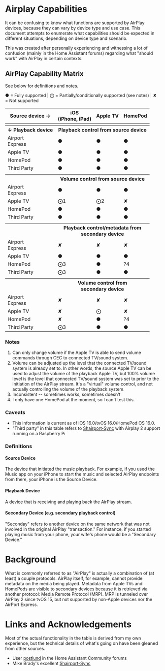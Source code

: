 # Airplay Capabilities
It can be confusing to know what functions are supported by AirPlay devices, because they can vary by device type and use case. This document attempts to enumerate what capabilities should be expected in different situations, depending on device type and scenario.

This was created after personally experiencing and witnessing a lot of confusion (mainly in the Home Assistant forums) regarding what "should work" with AirPlay in certain contexts.

## AirPlay Capability Matrix
See below for definitions and notes.

● = Fully supported  |  ⨀ = Partially/conditionally supported (see notes)  |  ✘ = Not supported


<table>
<thead>
  <tr>
    <th>Source device →</th>
    <th>iOS<br>(iPhone, iPad)</th>
    <th>Apple TV</th>
    <th>HomePod</th>
  </tr>
</thead>
<tbody>
  <tr><td colspan="4"></td></tr>
  <tr>
    <th>↓ Playback device</th>
    <th colspan="3">Playback control from source device</th>
  </tr>
  <tr>
    <td>Airport<br>Express</td>
    <td>●</td>
    <td>●</td>
    <td>●</td>
  </tr>
  <tr>
    <td>Apple TV</td>
    <td>●</td>
    <td>●</td>
    <td>●</td>
  </tr>
  <tr>
    <td>HomePod</td>
    <td>●</td>
    <td>●</td>
    <td>●</td>
  </tr>
  <tr>
    <td>Third Party</td>
    <td>●</td>
    <td>●</td>
    <td>●</td>
  </tr>
  <tr><td colspan="4"></td></tr>
  <tr>
    <th></th>
    <th colspan="3">Volume control from source device</th>
  </tr>
  <tr>
    <td>Airport<br>Express</td>
    <td>●</td>
    <td>●</td>
    <td>●</td>
  </tr>
  <tr>
    <td>Apple TV</td>
    <td>⨀1</td>
    <td>⨀2</td>
    <td>✘</td>
  </tr>
  <tr>
    <td>HomePod</td>
    <td>●</td>
    <td>●</td>
    <td>●</td>
  </tr>
  <tr>
    <td>Third Party</td>
    <td>●</td>
    <td>●</td>
    <td>●</td>
  </tr>
  <tr><td colspan="4"></td></tr>
  <tr>
    <th></th>
    <th colspan="3">Playback control/metadata from <br>secondary device</th>
  </tr>
  <tr>
    <td>Airport<br>Express</td>
    <td>✘</td>
    <td>✘</td>
    <td>✘</td>
  </tr>
  <tr>
    <td>Apple TV</td>
    <td>●</td>
    <td>●</td>
    <td>●</td>
  </tr>
  <tr>
    <td>HomePod</td>
    <td>⨀3</td>
    <td>●</td>
    <td>?4</td>
  </tr>
  <tr>
    <td>Third Party</td>
    <td>⨀3</td>
    <td>●</td>
    <td>●</td>
  </tr>
  <tr><td colspan="4"></td></tr>
  <tr>
    <th></th>
    <th colspan="3">Volume control from <br>secondary device</th>
  </tr>
  <tr>
    <td>Airport<br>Express</td>
    <td>✘</td>
    <td>✘</td>
    <td>✘</td>
  </tr>
  <tr>
    <td>Apple TV</td>
    <td>✘</td>
    <td>⨀</td>
    <td>✘</td>
  </tr>
  <tr>
    <td>HomePod</td>
    <td>✘</td>
    <td>●</td>
    <td>?4</td>
  </tr>
  <tr>
    <td>Third Party</td>
    <td>⨀3</td>
    <td>●</td>
    <td>●</td>
  </tr>
</tbody>
</table>


### Notes
1. Can only change volume if the Apple TV is able to send volume commands through CEC to connected TV/sound system.
2. Volume can be adjusted up the level that the connected TV/sound system is already set to. In other words, the source Apple TV can be used to adjust the volume of the playback Apple TV, but 100% volume level is the level that connected TV/sound system was set to prior to the initiation of the AirPlay stream. It's a "virtual" volume control, and not actually controlling the volume of the playback system.
3. Inconsistent -- sometimes works, sometimes doesn't
4. I only have one HomePod at the moment, so I can't test this.

### Caveats
* This information is current as of iOS 16.0/tvOS 16.0/HomePod OS 16.0.
* "Third party" in this table refers to [Shairport-Sync](https://github.com/mikebrady/shairport-sync) with Airplay 2 support running on a Raspberry Pi

### Definitions
#### Source Device
The device that initiated the music playback. For example, if you used the Music app on your iPhone to start the music and selected AirPlay endpoints from there, your iPhone is the Source Device.

#### Playback Device
A device that is receiving and playing back the AirPlay stream.

#### Secondary Device (e.g. secondary playback control)
"Seconday" refers to another device on the same network that was not involved in the original AirPlay "transaction." For instance, if you started playing music from your phone, your wife's phone would be a "Secondary Device."

# Background
What is commonly referred to as "AirPlay" is actually a combination of (at least) a couple protocols. AirPlay itself, for example, cannot provide metadata on the media being played. Metadata from Apple TVs and HomePods are visible to secondary devices because it is retrieved via another protocol: Media Remote Protocol (MRP). MRP is tunneled over AirPlay 2 since tvOS 15, but not supported by non-Apple devices nor the AirPort Express.

# Links and Acknowledgements
Most of the actual functionality in the table is derived from my own experience, but the technical details of what's going on have been gleaned from other sources.

* User [postlund](https://community.home-assistant.io/u/postlund) in the Home Assistant Community forums
* Mike Brady's excellent [Shairport-Sync](https://github.com/mikebrady/shairport-sync)